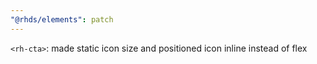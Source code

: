 ```yaml
---
"@rhds/elements": patch
---
```


`<rh-cta>`: made static icon size and positioned icon inline instead of flex

